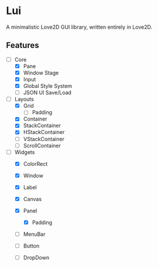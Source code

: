 # Lui

A minimalistic Love2D GUI library, written entirely in Love2D.

## Features

- [ ] Core
    - [x] Pane
    - [x] Window Stage
    - [x] Input
    - [x] Global Style System
    - [ ] JSON UI Save/Load
- [ ] Layouts
    - [x] Grid
        - [ ] Padding
    - [x] Container
    - [x] StackContainer
    - [x] HStackContainer
    - [ ] VStackContainer
    - [ ] ScrollContainer
- [ ] Widgets
    - [x] ColorRect
    - [x] Window
    - [x] Label
    - [x] Canvas
    - [x] Panel
        - [x] Padding
    - [ ] MenuBar
    - [ ] Button
    - [ ] DropDown

